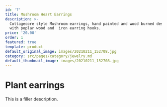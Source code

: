 ```yaml
---
id: '7'
title: Mushroom Heart Earrings
description: >-
  Cottagecore style Mushroom earrings, hand painted and wood burned design. Made
  with poplar wood and  iron earring hooks.
price: '20.00'
order: 1
featured: true
template: product
default_original_image: images/20210211_152708.jpg
category: src/pages/category/jewelry.md
default_thumbnail_image: images/20210211_152708.jpg
---
```

# Plant earrings

This is a filler description.
